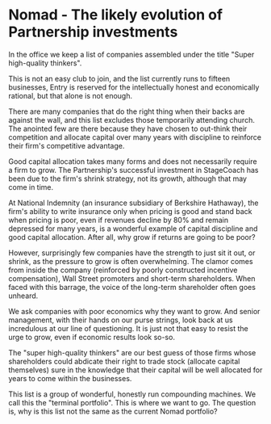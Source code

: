 # Nomad - The likely evolution of Partnership investments

In the office we keep a list of companies assembled under the title "Super high-quality thinkers".

This is not an easy club to join, and the list currently runs to fifteen businesses, Entry is reserved for the intellectually honest and economically rational, but that alone is not enough.

There are many companies that do the right thing when their backs are against the wall, and this list excludes those temporarily attending church. The anointed few are there because they have chosen to out-think their competition and allocate capital over many years with discipline to reinforce their firm's competitive advantage.

Good capital allocation takes many forms and does not necessarily require a firm to grow. The Partnership's successful investment in StageCoach has been due to the firm's shrink strategy, not its growth, although that may come in time. 

At National Indemnity (an insurance subsidiary of Berkshire Hathaway), the firm's ability to write insurance only when pricing is good and stand back when pricing is poor, even if revenues decline by 80% and remain depressed for many years, is a wonderful example of capital discipline and good capital allocation. After all, why grow if returns are going to be poor?

However, surprisingly few companies have the strength to just sit it out, or shrink, as the pressure to grow is often overwhelming. The clamor comes from inside the company (reinforced by poorly constructed incentive compensation), Wall Street promoters and short-term shareholders.  When faced with this barrage, the voice of the long-term shareholder often goes unheard. 

We ask companies with poor economics why they want to grow. And senior management, with their hands on our purse strings, look back at us incredulous at our line of questioning. It is just not that easy to resist the urge to grow, even if economic results look so-so.

The "super high-quality thinkers" are our best guess of those firms whose shareholders could abdicate their right to trade stock (allocate capital themselves)  sure in the knowledge that their capital will be well allocated for years to come within the businesses. 

This list is a group of wonderful, honestly run compounding machines. We call this the "terminal portfolio". This is where we want to go. The question is, why is this list not the same as the current Nomad portfolio?